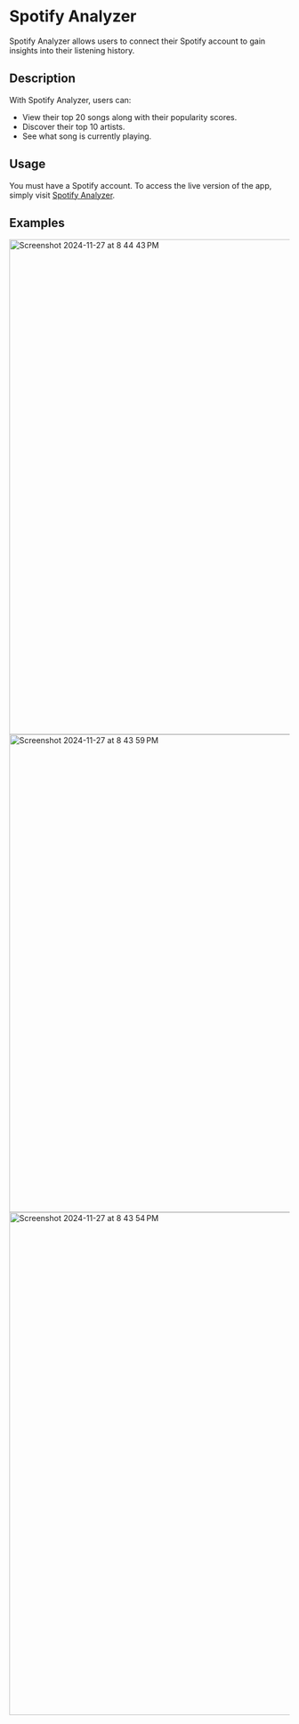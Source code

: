 # Spotify Analyzer

Spotify Analyzer allows users to connect their Spotify account to gain insights into their listening history.

## Description

With Spotify Analyzer, users can:
- View their top 20 songs along with their popularity scores.
- Discover their top 10 artists.
- See what song is currently playing.

## Usage 
You must have a Spotify account. To access the live version of the app, simply visit [Spotify Analyzer](https://spotify-analyzer-777.streamlit.app/).

## Examples
<img width="890" alt="Screenshot 2024-11-27 at 8 44 43 PM" src="https://github.com/user-attachments/assets/838d4421-f335-4f00-bcc3-f0648d21f217">
<img width="859" alt="Screenshot 2024-11-27 at 8 43 59 PM" src="https://github.com/user-attachments/assets/f011dfb2-8571-45f5-afce-77df74064a31">
<img width="904" alt="Screenshot 2024-11-27 at 8 43 54 PM" src="https://github.com/user-attachments/assets/40eb6d7f-720e-465b-80c1-ce3be50e9498">


